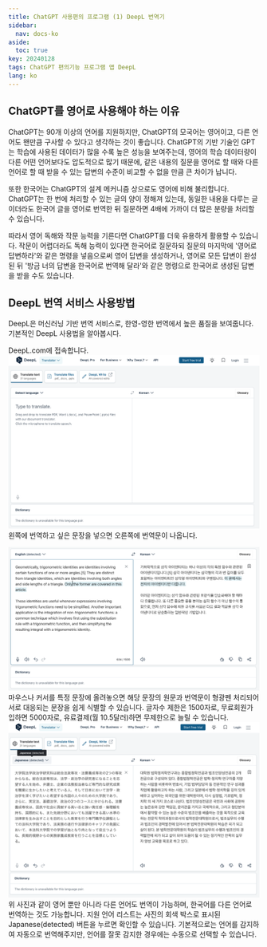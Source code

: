 ```yaml
---
title: ChatGPT 사용편의 프로그램 (1) DeepL 번역기
sidebar:
  nav: docs-ko
aside:
  toc: true
key: 20240128
tags: ChatGPT 편의기능 프로그램 앱 DeepL
lang: ko
---
```


## ChatGPT를 영어로 사용해야 하는 이유
ChatGPT는 90개 이상의 언어를 지원하지만, ChatGPT의 모국어는 영어이고, 다른 언어도 왠만큼 구사할 수 있다고 생각하는 것이 좋습니다. ChatGPT의 기반 기술인 GPT는 학습에 사용된 데이터가 많을 수록 높은 성능을 보여주는데, 영어의 학습 데이터량이 다른 어떤 언어보다도 압도적으로 많기 때문에, 같은 내용의 질문을 영어로 할 때와 다른 언어로 할 때 받을 수 있는 답변의 수준이 비교할 수 없을 만큼 큰 차이가 납니다.

또한 한국어는 ChatGPT의 설계 메커니즘 상으로도 영어에 비해 불리합니다. ChatGPT는 한 번에 처리할 수 있는 글의 양이 정해져 있는데, 동일한 내용을 다루는 글이더라도 한국어 글을 영어로 번역한 뒤 질문하면 4배에 가까이 더 많은 분량을 처리할 수 있습니다.

따라서 영어 독해와 작문 능력을 기른다면 ChatGPT를 더욱 유용하게 활용할 수 있습니다. 작문이 어렵더라도 독해 능력이 있다면 한국어로 질문하되 질문의 마지막에 '영어로 답변하라'와 같은 명령을 넣음으로써 영어 답변을 생성하거나, 영어로 모든 답변이 완성된 뒤 '방금 너의 답변을 한국어로 번역해 달라'와 같은 명령으로 한국어로 생성된 답변을 받을 수도 있습니다.

## DeepL 번역 서비스 사용방법
DeepL은 머신러닝 기반 번역 서비스로, 한영-영한 번역에서 높은 품질을 보여줍니다. 기본적인 DeepL 사용법을 알아봅시다.

DeepL.com에 접속합니다.
![image](/assets/img/2024-01-28-DeepL/스크린샷-2024-01-05-오후-3.15.34.png)
왼쪽에 번역하고 싶은 문장을 넣으면 오른쪽에 번역문이 나옵니다.

![image](/assets/img/2024-01-28-DeepL/스크린샷-2024-01-05-오후-3.16.21.png)마우스나 커서를 특정 문장에 올려놓으면 해당 문장의 원문과 번역문이 형광펜 처리되어 서로 대응되는 문장을 쉽게 식별할 수 있습니다. 글자수 제한은 1500자로, 무료회원가입하면 5000자로, 유료결제(월 10.5달러)하면 무제한으로 늘릴 수 있습니다.
![image](/assets/img/2024-01-28-DeepL/스크린샷-2024-01-05-오후-3.18.08.png)
위 사진과 같이 영어 뿐만 아니라 다른 언어도 번역이 가능하며, 한국어를 다른 언어로 번역하는 것도 가능합니다. 지원 언어 리스트는 사진의 회색 박스로 표시된 Japanese(detected) 버튼을 누르면 확인할 수 있습니다. 기본적으로는 언어를 감지하여 자동으로 번역해주지만, 언어를 잘못 감지한 경우에는 수동으로 선택할 수 있습니다.
